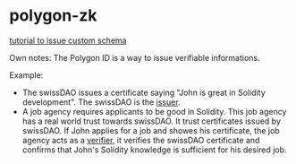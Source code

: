 # polygon-zk

[tutorial to issue custom schema](https://0xpolygonid.github.io/tutorials/issuer/schema/)

Own notes: The Polygon ID is a way to issue verifiable informations.

Example:
* The swissDAO issues a certificate saying "John is great in Solidity development". The swissDAO is the [issuer](https://0xpolygonid.github.io/tutorials/issuer/issuer-overview/).
* A job agency requires applicants to be good in Solidity. This job agency has a real world trust towards swissDAO. It trust certificates issued by swissDAO. If John applies for a job and showes his certificate, the job agency acts as a [verifier](https://0xpolygonid.github.io/tutorials/verifier/verifier-overview/), it verifies the swissDAO certificate and confirms that John's Solidity knowledge is sufficient for his desired job.
